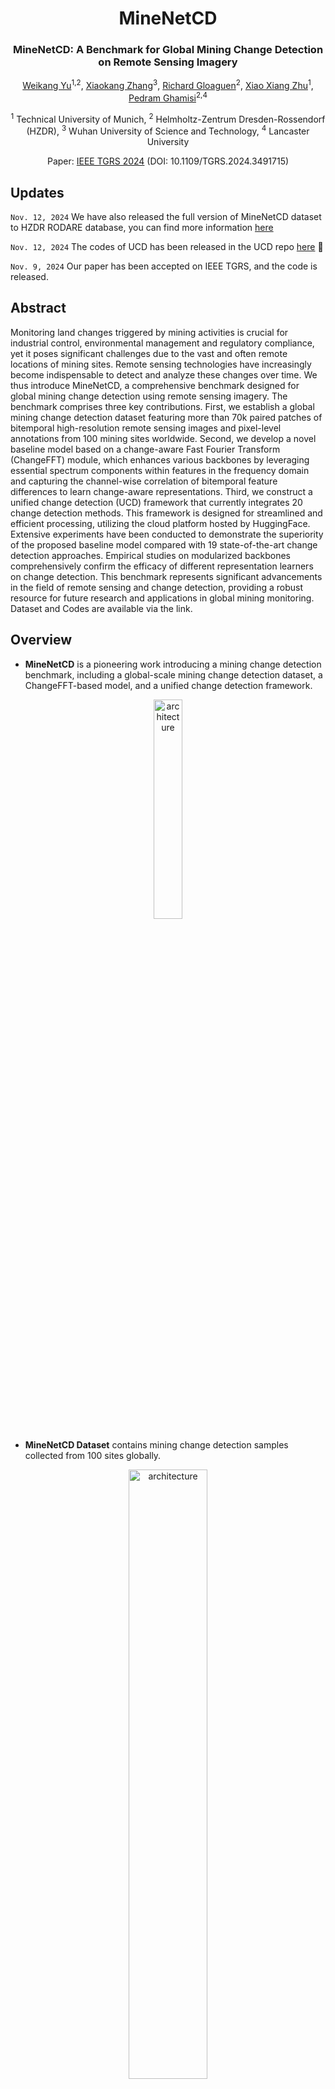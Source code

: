 <div align="center">
<h1>MineNetCD </h1>
<h3>MineNetCD: A Benchmark for Global Mining Change Detection on Remote Sensing Imagery</h3>

[Weikang Yu](https://ericyu97.github.io/)<sup>1,2</sup>, [Xiaokang Zhang](https://xkzhang.info/)<sup>3</sup>, [Richard Gloaguen](https://scholar.google.de/citations?user=e1QDLQUAAAAJ&hl=de)<sup>2</sup>, [Xiao Xiang Zhu](https://www.asg.ed.tum.de/sipeo/home/)<sup>1</sup>, [Pedram Ghamisi](https://www.ai4rs.com/)<sup>2,4</sup>

<sup>1</sup> Technical University of Munich, <sup>2</sup> Helmholtz-Zentrum Dresden-Rossendorf (HZDR), <sup>3</sup> Wuhan University of Science and Technology, <sup>4</sup> Lancaster University

Paper: [IEEE TGRS 2024](https://ieeexplore.ieee.org/document/10744421) (DOI: 10.1109/TGRS.2024.3491715)
</div>



## Updates
``Nov. 12, 2024`` We have also released the full version of MineNetCD dataset to HZDR RODARE database, you can find more information [here](https://rodare.hzdr.de/record/3251)

``Nov. 12, 2024`` The codes of UCD has been released in the UCD repo [here](https://github.com/AI4RS/UCD) 🤗

``Nov. 9, 2024`` Our paper has been accepted on IEEE TGRS, and the code is released.
## Abstract
Monitoring land changes triggered by mining activities is crucial for industrial control, environmental management and regulatory compliance, yet it poses significant challenges due to the vast and often remote locations of mining sites. Remote sensing technologies have increasingly become indispensable to detect and analyze these changes over time. We thus introduce MineNetCD, a comprehensive benchmark designed for global mining change detection using remote sensing imagery. The benchmark comprises three key contributions. First, we establish a global mining change detection dataset featuring more than 70k paired patches of bitemporal high-resolution remote sensing images and pixel-level annotations from 100 mining sites worldwide. Second, we develop a novel baseline model based on a change-aware Fast Fourier Transform (ChangeFFT) module, which enhances various backbones by leveraging essential spectrum components within features in the frequency domain and capturing the channel-wise correlation of bitemporal feature differences to learn change-aware representations. Third, we construct a unified change detection (UCD) framework that currently integrates 20 change detection methods. This framework is designed for streamlined and efficient processing, utilizing the cloud platform hosted by HuggingFace. Extensive experiments have been conducted to demonstrate the superiority of the proposed baseline model compared with 19 state-of-the-art change detection approaches. Empirical studies on modularized backbones comprehensively confirm the efficacy of different representation learners on change detection. This benchmark represents significant advancements in the field of remote sensing and change detection, providing a robust resource for future research and applications in global mining monitoring. Dataset and Codes are available via the link.
## Overview
* **MineNetCD** is a pioneering work introducing a mining change detection benchmark, including a global-scale mining change detection dataset, a ChangeFFT-based model, and a unified change detection framework.
<p align="center">
  <img src="figures/MineNetCDIntro.png" alt="architecture" width="30%">
</p>

* **MineNetCD Dataset** contains mining change detection samples collected from 100 sites globally.
<p align="center">
  <img src="figures/mcdpoints.png" alt="architecture" width="50%">
</p>

* **MineNetCD Model** is built based on a Modularized Siamese Encoder, a ChangeFFT module, and a Change Decoder.
<p align="center">
  <img src="figures/ChangeFFT.png" alt="architecture" width="50%">
</p>

## Getting started
### Environment Preparation
Create a conda environment for MineNetCD
 ```console
conda create -n minenetcd
conda activate minenetcd
conda install pytorch torchvision pytorch-cuda=12.1 -c pytorch -c nvidia
pip install transformers
pip install accelerate
pip install datasets

git clone https://github.com/MzeroMiko/VMamba.git
cd VMamba
pip install -r requirements.txt
cd kernels/selective_scan && pip install .
```
Configurate the accelerate package:
```console
accelerate config
```
___
### Run the Experiments
#### Training a model:
```console
accelerate launch train.py --batch-size 32 --learning-rate 5e-5 --epochs 100 --backbone-type Swin_Diff_T --push-to-hub False --channel-mixing True
```

Avalaible Backbone Types: 
``ResNet_Diff_18``,``ResNet_Diff_50``,``ResNet_Diff_101``,``Swin_Diff_T``, ``Swin_Diff_S``, ``Swin_Diff_B``, ``VSSM_T_ST_Diff``, ``VSSM_S_ST_Diff``.

The model will be automatically saved under the path "./exp/minenetcd_upernet_``backbone_type``_Pretrained_ChannelMixing_Dropout/".
___
Testing a model:
```console
accelerate launch test.py --model $MODEL_ID$
```
The ``MODEL_ID`` can be the path of your trained model (e.g., "./exp/minenetcd_upernet_``backbone_type``_Pretrained_ChannelMixing_Dropout/")

___
Reproducing our results:

We have uploaded our pretrained model weights to the Huggingface Hub, the ``MODEL_ID`` is as follows:

For pretrained weights without ChangeFFT:

ResNet:

``ericyu/minenetcd_upernet_ResNet_Diff_18_Pretrained``

``ericyu/minenetcd_upernet_ResNet_Diff_50_Pretrained``

``ericyu/minenetcd_upernet_ResNet_Diff_101_Pretrained``

Swin Transformer:

``ericyu/minenetcd-upernet-Swin-Diff-S-Pretrained``

``ericyu/minenetcd-upernet-Swin-Diff-S-Pretrained``

``ericyu/minenetcd-upernet-Swin-Diff-S-Pretrained``

VMamba:

``ericyu/minenetcd-upernet-VSSM-T-ST-Diff-Pretrained``

``ericyu/minenetcd-upernet-VSSM-T-ST-Diff-Pretrained``

``ericyu/minenetcd-upernet-VSSM-T-ST-Diff-Pretrained``

For Pretrained weights with ChangeFFT:

ResNet:

``ericyu/minenetcd_upernet_ResNet_Diff_18_Pretrained_ChannelMixing_Dropout``

``ericyu/minenetcd_upernet_ResNet_Diff_50_Pretrained_ChannelMixing_Dropout``

``ericyu/minenetcd_upernet_ResNet_Diff_101_Pretrained_ChannelMixing_Dropout``

Swin Transformer:

``ericyu/minenetcd-upernet-Swin-Diff-T-Pretrained-ChannelMixing-Dropout``

``ericyu/minenetcd-upernet-Swin-Diff-S-Pretrained-ChannelMixing-Dropout``

``ericyu/minenetcd-upernet-Swin-Diff-B-Pretrained-ChannelMixing-Dropout``

VMamba:

``ericyu/minenetcd-upernet-VSSM-S-ST-Diff-Pretrained-ChannelMixing-Dropout``

``ericyu/minenetcd-upernet-VSSM-S-ST-Diff-Pretrained-ChannelMixing-Dropout``

``ericyu/minenetcd-upernet-VSSM-S-ST-Diff-Pretrained-ChannelMixing-Dropout``

Here is an example pf reproducing the results of MineNetCD on ``VSSM-S-ST-Diff-Pretrained-ChannelMixing-Dropout`` results:
```console
accelerate launch test.py --model ericyu/minenetcd-upernet-VSSM-S-ST-Diff-Pretrained-ChannelMixing-Dropout
```
___
Upload your model to Huggingface Hub

You can also push your model to Huggingface Hub by uncommenting and modifying the codeline in the ``test.py``:
```python
if accelerator.is_local_main_process:
    model = model.push_to_hub('minenetcd-upernet-VSSM-S-ST-Diff-Pretrained-ChannelMixing-Dropout')
```
___


If you find MineNetCD useful for your study, please kindly cite us:
```
@ARTICLE{10744421,
  author={Yu, Weikang and Zhang, Xiaokang and Gloaguen, Richard and Zhu, Xiao Xiang and Ghamisi, Pedram},
  journal={IEEE Transactions on Geoscience and Remote Sensing}, 
  title={MineNetCD: A Benchmark for Global Mining Change Detection on Remote Sensing Imagery}, 
  year={2024},
  volume={},
  number={},
  pages={1-1},
  keywords={Data mining;Remote sensing;Feature extraction;Benchmark testing;Earth;Transformers;Annotations;Graphical models;Distribution functions;Sustainable development;Mining change detection;remote sensing;benchmark;frequency domain learning;unified framework},
  doi={10.1109/TGRS.2024.3491715}}
```

## Future Development Schedule:

We will release the UCD codes soon! The codes will be released [here](https://github.com/EricYu97/UCD).

## Tutorial Avaiable!
We just added a very simple example as a tutorial for those who are interested in change detection, check [here](https://github.com/EricYu97/CDTutorial) for more details.

## Acknowledgement:

This codebase is heavily borrowed from [Transformers](https://github.com/huggingface/transformers) package.


